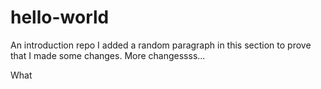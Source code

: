 # hello-world
An introduction repo
I added a random paragraph in this section to prove that I made some changes.
More changessss...
<html>
<head>
<title>My Name</title>
</head>
<body>
<p>What</p>
</body>
</html>
